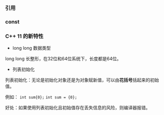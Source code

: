 ### 引用

### const


### C++ 11 的新特性

* long long 数据类型

long long 长整形，在32位和64位系统下，长度都是64位。

* 列表初始化

列表初始化：无论是初始化对象还是为对象赋新值，可以由**花括号**括起来的初始值。

例如：
  `int sum{0};`
  `int sum = {0};`

好处：如果使用列表初始化且初始值存在丢失信息的风险，则编译器报错。
